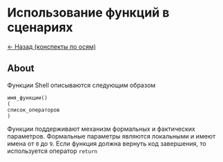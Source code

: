 # Использование функций в сценариях

[<- Назад (конспекты по осям)](https://github.com/boorlakov/zettelkasten/blob/main/university/operation%20systems%20and%20IDE/README.md)

## About

Функции Shell описываются следующим образом

```shell
имя_функции()
(
список_операторов
)
```

Функции поддерживают механизм формальных и фактических параметров. Формальные параметры являются локальными и имеют имена от `0` до `9`. Если функция должна вернуть код завершения, то используется оператор `return`
